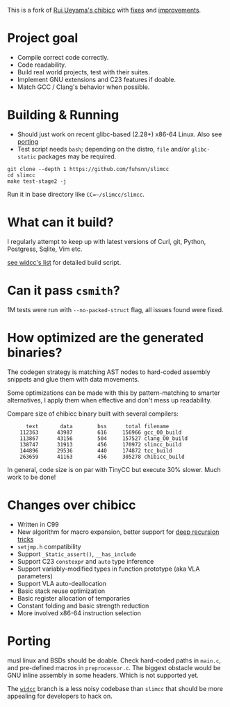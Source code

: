 This is a fork of [Rui Ueyama's chibicc](https://github.com/rui314/chibicc) with [fixes](https://github.com/fuhsnn/slimcc/issues?q=is%3Aissue+is%3Aclosed+label%3Aupstream) and [improvements](#changes-over-chibicc).

# Project goal
 - Compile correct code correctly.
 - Code readability.
 - Build real world projects, test with their suites.
 - Implement GNU extensions and C23 features if doable.
 - Match GCC / Clang's behavior when possible.

# Building & Running
 - Should just work on recent glibc-based (2.28+) x86-64 Linux. Also see [porting](#porting)
 - Test script needs `bash`; depending on the distro, `file` and/or `glibc-static` packages may be required.
```
git clone --depth 1 https://github.com/fuhsnn/slimcc
cd slimcc
make test-stage2 -j
```
Run it in base directory like `CC=~/slimcc/slimcc`.

# What can it build?
I regularly attempt to keep up with latest versions of Curl, git, Python, Postgress, Sqlite, Vim etc.

[see widcc's list](https://github.com/fuhsnn/widcc?tab=readme-ov-file#building-real-world-projects) for detailed build script.

# Can it pass `csmith`?
1M tests were run with `--no-packed-struct` flag, all issues found were fixed.

# How optimized are the generated binaries?
The codegen strategy is matching AST nodes to hard-coded assembly snippets and glue them with data movements.

Some optimizations can be made with this by pattern-matching to smarter alternatives, I apply them when effective and don't mess up readability.

Compare size of chibicc binary built with several compilers:
```
      text       data        bss      total filename
    112363      43987        616     156966 gcc_O0_build
    113867      43156        504     157527 clang_O0_build
    138747      31913        456     170972 slimcc_build
    144896      29536        440     174872 tcc_build
    263659      41163        456     305278 chibicc_build
```
In general, code size is on par with TinyCC but execute 30% slower. Much work to be done!

# Changes over chibicc
 - Written in C99
 - New algorithm for macro expansion, better support for [deep recursion tricks](https://stackoverflow.com/a/70342272)
 - `setjmp.h` compatibility
 - Support `_Static_assert()`, `__has_include`
 - Support C23 `constexpr` and `auto` type inference
 - Support variably-modified types in function prototype (aka VLA parameters)
 - Support VLA auto-deallocation
 - Basic stack reuse optimization
 - Basic register allocation of temporaries
 - Constant folding and basic strength reduction
 - More involved x86-64 instruction selection

# Porting
musl linux and BSDs should be doable. Check hard-coded paths in `main.c`, and pre-defined macros in `preprocessor.c`.
The biggest obstacle would be GNU inline assembly in some headers. Which is not supported yet.

The [`widcc`](https://github.com/fuhsnn/widcc) branch is a less noisy codebase than `slimcc` that should be more appealing for developers to hack on.
